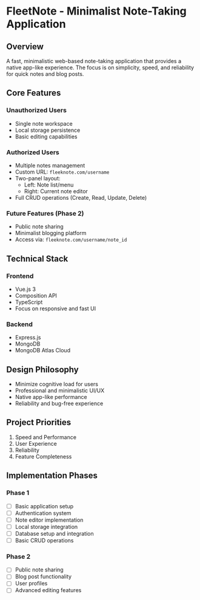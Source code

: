 # FleetNote - Minimalist Note-Taking Application

## Overview
A fast, minimalistic web-based note-taking application that provides a native app-like experience. The focus is on simplicity, speed, and reliability for quick notes and blog posts.

## Core Features

### Unauthorized Users
- Single note workspace
- Local storage persistence
- Basic editing capabilities

### Authorized Users
- Multiple notes management
- Custom URL: `fleeknote.com/username`
- Two-panel layout:
  - Left: Note list/menu
  - Right: Current note editor
- Full CRUD operations (Create, Read, Update, Delete)

### Future Features (Phase 2)
- Public note sharing
- Minimalist blogging platform
- Access via: `fleeknote.com/username/note_id`

## Technical Stack

### Frontend
- Vue.js 3
- Composition API
- TypeScript
- Focus on responsive and fast UI

### Backend
- Express.js
- MongoDB
- MongoDB Atlas Cloud

## Design Philosophy
- Minimize cognitive load for users
- Professional and minimalistic UI/UX
- Native app-like performance
- Reliability and bug-free experience

## Project Priorities
1. Speed and Performance
2. User Experience
3. Reliability
4. Feature Completeness

## Implementation Phases

### Phase 1
- [ ] Basic application setup
- [ ] Authentication system
- [ ] Note editor implementation
- [ ] Local storage integration
- [ ] Database setup and integration
- [ ] Basic CRUD operations

### Phase 2
- [ ] Public note sharing
- [ ] Blog post functionality
- [ ] User profiles
- [ ] Advanced editing features 